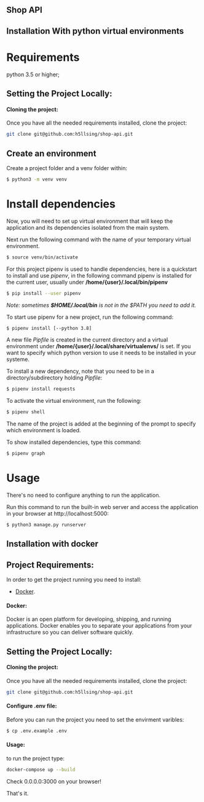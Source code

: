 ## Shop API

## Installation With python virtual environments

# Requirements
python 3.5 or higher;

## Setting the Project Locally:

#### Cloning the project:

Once you have all the needed requirements installed, clone the project:

``` bash
git clone git@github.com:h5llsing/shop-api.git
```


## Create an environment
Create a project folder and a venv folder within:

``` bash
$ python3 -m venv venv
```


# Install dependencies
Now, you will need to set up virtual environment that will keep the application and its dependencies isolated from the main system.

Next run the following command with the name of your temporary virtual environment.

``` bash
$ source venv/bin/activate
```

For this project pipenv is used to handle dependencies, here is a quickstart
to install and use _pipenv_, in the following command pipenv is installed 
for the current user, usually under __/home/{user}/.local/bin/pipenv__
``` bash
$ pip install --user pipenv
```

_Note: sometimes __$HOME/.local/bin__ is not in the $PATH you need to add it._

To start use pipenv for a new project, run the following command:
``` bash
$ pipenv install [--python 3.8]
```
A new file _Pipfile_ is created in the current directory and a virtual environment
under __/home/{user}/.local/share/virtualenvs/__ is set.
If you want to specify which python version to use it needs to be installed in
your systeme.


To install a new dependency, note that you need to be in a directory/subdirectory
holding _Pipfile_:
``` bash
$ pipenv install requests
```

To activate the virtual environment, run the following:
``` bash
$ pipenv shell
```
The name of the project is added at the beginning of the prompt to specify which
environment is loaded.

To show installed dependencies, type this command:
``` bash
$ pipenv graph
```

# Usage
There's no need to configure anything to run the application.

Run this command to run the built-in web server and access the application in your browser at http://localhost:5000:

``` bash
$ python3 manage.py runserver
```

## Installation with docker

## Project Requirements:

In order to get the project running you need to install:

- [Docker](https://docs.docker.com/get-docker/).

#### Docker:

Docker is an open platform for developing, shipping, and running applications. Docker enables you to separate your applications from your infrastructure so you can deliver software quickly.

## Setting the Project Locally:

#### Cloning the project:

Once you have all the needed requirements installed, clone the project:

``` bash
git clone git@github.com:h5llsing/shop-api.git
```

#### Configure .env file:

Before you can run the project you need to set the envirment varibles:

``` bash
$ cp .env.example .env
```

#### Usage:

to run the project type:

``` bash
docker-compose up --build
```

Check 0.0.0.0:3000 on your browser!


That's it.
